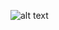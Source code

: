 
![alt text](https://media-exp1.licdn.com/dms/image/C4E16AQFT-XORM8TcCw/profile-displaybackgroundimage-shrink_350_1400/0?e=1594857600&v=beta&t=ep2ot8S7EuUmr--zVJFV15hlZYd7QcbBtYF5fFEIjmI)
